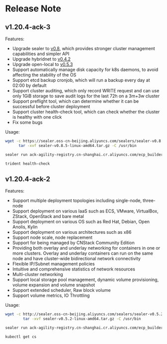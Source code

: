 # Release Note

## v1.20.4-ack-3
Features:

- Upgrade sealer to [v0.8](https://github.com/sealerio/sealer/releases/tag/v0.8.0), which provides stronger cluster management capabilities and simpler API
- Upgrade hybridnet to [v0.4.2](https://github.com/alibaba/hybridnet/releases/tag/v0.4.2)
- Upgrade open-local to [v0.5.3](https://github.com/alibaba/open-local/releases/tag/v0.5.3)
- Support automatically manage disk capacity for k8s daemons, to avoid affecting the stability of the OS
- Support etcd backup cronjob, which will run a backup every day at 02:00 by default
- Support cluster auditing, which only record WRITE request and can use only 1GiB storage to save audit logs for the last 72h on a 3m+3w cluster
- Support preflight tool, which can determine whether it can be successful before cluster deployment
- Support cluster health-check tool, which can check whether the cluster is healthy with one click
- Fix some bugs

Usage:

```bash
wget -c https://sealer.oss-cn-beijing.aliyuncs.com/sealers/sealer-v0.8.5-linux-amd64.tar.gz && \
      tar -xvf sealer-v0.8.5-linux-amd64.tar.gz -C /usr/bin

sealer run ack-agility-registry.cn-shanghai.cr.aliyuncs.com/ecp_builder/ackdistro:v1.20.4-ack-3 -m ${master_ip1}[,${master_ip2},${master_ip3}] [ -n ${worker_ip1}...] -p password

trident health-check
```

## v1.20.4-ack-2
Features:

- Support multiple deployment topologies including single-node, three-node
- Support deployment on various IaaS such as ECS, VMware, VirtualBox, ZStack, OpenStack and bare metal
- Support deployment on various OS such as Red Hat, Debian, Open Anolis, Kylin
- Support deployment on various architectures such as x86
- Support node scale, node replacement
- Support for being managed by CNStack Community Edition
- Providing both overlay and underlay networking for containers in one or more clusters. Overlay and underlay containers can run on the same node and have cluster-wide bidirectional network connectivity
- Flexible IP/Subnet management policies
- Intuitive and comprehensive statistics of network resources
- Multi-cluster networking
- Support local storage pool management, dynamic volume provisioning, volume expansion and volume snapshot
- Support extended scheduler, Raw block volume
- Support volume metrics, IO Throttling

Usage:

```bash
wget -c http://sealer.oss-cn-beijing.aliyuncs.com/sealers/sealer-v0.5.2-linux-amd64.tar.gz && \
        tar -xvf sealer-v0.5.2-linux-amd64.tar.gz -C /usr/bin

sealer run ack-agility-registry.cn-shanghai.cr.aliyuncs.com/ecp_builder/ackdistro:v1.20.4-ack-2 -m ${master_ip1}[,${master_ip2},${master_ip3}] [ -n ${worker_ip1}...] -p password

kubectl get cs
```